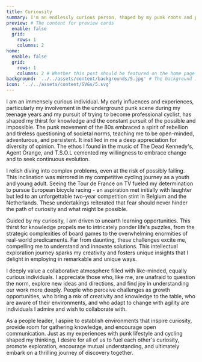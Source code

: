 ```yaml
---
title: Curiousity
summary: I'm an endlessly curious person, shaped by my punk roots and pursuit of professional cycling. The punk ethos taught me to question norms and value diverse perspectives, while cycling taught resilience and the courage to chase dreams. I enjoy tackling complex problems, seeing challenges as exciting opportunities to learn and innovate. I value collaboration with those who share a passion for exploration and adaptability. As a leader, I strive to foster an environment that encourages curiosity, open communication, and collective growth through a spirit of adventure and mutual discovery.
preview: # The content for preview cards
  enable: false
  grid:
    rows: 1
    columns: 2
home:
  enable: false
  grid:
    rows: 1
    columns: 2 # Whether this post should be featured on the home page
background: '../../assets/content/backgrounds/5.jpg' # The background image used for preview cards
icon: '../../assets/content/SVGs/5.svg'
---
```


I am an immensely curious individual. My early influences and experiences, particularly my involvement in the underground punk scene during my teenage years and my pursuit of trying to become professional cyclist, has shaped my thirst for knowledge and the constant pursuit of the possible and impossible. The punk movement of the 80s embraced a spirit of rebellion and tireless questioning of societal norms, teaching me to be open-minded, adventurous, and persistent. It instilled in me a deep appreciation for diversity of opinion. The ethos I found in the music of The Dead Kennedy's, Agent Orange, and T.S.O.L cemented my willingness to embrace change and to seek continuous evolution.

I relish diving into complex problems, even at the risk of possibly failing. This inclination was mirrored in my competitive cycling journey as a youth and young adult. Seeing the Tour de France on TV fueled my determination to pursue European bicycle racing - an aspiration met initially with laughter but led to an unforgettable two-year competition stint in Belgium and the Netherlands. These undertakings reiterated that fear should never hinder the path of curiosity and what might be possible.

Guided by my curiosity, I am driven to unearth learning opportunities. This thirst for knowledge propels me to intricately ponder life's puzzles, from the strategic complexities of board games to the overwhelming enormities of real-world predicaments. Far from daunting, these challenges excite me, compelling me to understand and innovate solutions. This intellectual exploration journey sparks my creativity and fosters unique insights that I delight in employing in remarkable and unique ways.

I deeply value a collaborative atmosphere filled with like-minded, equally curious individuals. I appreciate those who, like me, are unafraid to question the norm, explore new ideas and directions, and find joy in understanding our work more deeply. People who perceive challenges as growth opportunities, who bring a mix of creativity and knowledge to the table, who are aware of their environments, and who adapt to change with agility are individuals I admire and wish to collaborate with.

As a people leader, I aspire to establish environments that inspire curiosity, provide room for gathering knowledge, and encourage open communication. Just as my experiences with punk lifestyle and cycling shaped my thinking, I desire for all of us to fuel each other's curiosity, promote exploration, encourage mutual understanding, and ultimately embark on a thrilling journey of discovery together.
